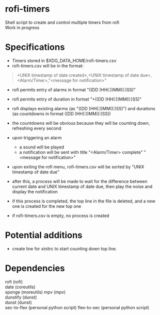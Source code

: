 # rofi-timers

Shell script to create and control multiple timers from rofi  
Work in progress  

# Specifications

- Timers stored in $XDG_DATA_HOME/rofi-timers.csv
- rofi-timers.csv will be in the format:

> \<UNIX timestamp of date created\>,\<UNIX timestamp of date due\>,\<Alarm/Timer\>,"\<message for notification\>"

- rofi permits entry of alarms in format "((DD )HH(:))MM((:)SS)"
- rofi permits entry of duration in format "+((DD )HH(:))MM((:)SS)"  
- rofi displays existing alarms (as "((DD )HH(:))MM((:)SS)") and durations (as countdowns in format ((DD )HH(:))MM((:)SS))
- the countdowns will be obvious because they will be counting down, refreshing every second

- upon triggering an alarm
    + a sound will be played
    + a notification will be sent with title "\<Alarm/Timer\> complete" "\<message for notification\>"

- upon exiting the rofi menu, rofi-timers.csv will be sorted by "UNIX timestamp of date due"
- after this, a process will be made to wait for the difference between current date and UNIX timestamp of date due, then play the noise and display the notification
- if this process is completed, the top line in the file is deleted, and a new one is created for the new top one
- if rofi-timers.csv is empty, no process is created

# Potential additions

- create line for xinitrc to start counting down top line.

# Dependencies

rofi (rofi)  
date (coreutils)  
sponge (moreutils)
mpv (mpv)  
dunstify (dunst)  
dunst (dunst)  
sec-to-flex (personal python script)
flex-to-sec (personal python script)
